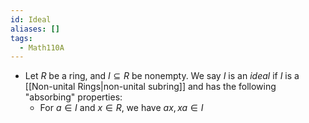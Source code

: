 ```yaml
---
id: Ideal
aliases: []
tags:
  - Math110A
---
```


- Let $R$ be a ring, and $I\subseteq R$ be nonempty. We say $I$ is an _ideal_ if
  $I$ is a [[Non-unital Rings|non-unital subring]] and has the following
  "absorbing" properties:
  - For $a\in I$ and $x\in R$, we have $ax, xa\in I$
